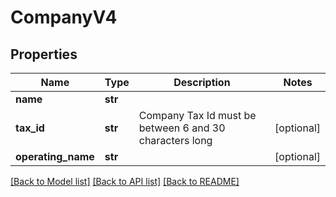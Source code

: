 # CompanyV4

## Properties
Name | Type | Description | Notes
------------ | ------------- | ------------- | -------------
**name** | **str** |  | 
**tax_id** | **str** | Company Tax Id must be between 6 and 30 characters long | [optional] 
**operating_name** | **str** |  | [optional] 

[[Back to Model list]](../README.md#documentation-for-models) [[Back to API list]](../README.md#documentation-for-api-endpoints) [[Back to README]](../README.md)


